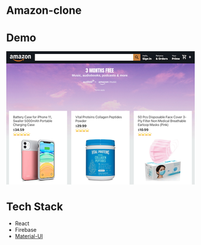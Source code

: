# Amazon-clone

<!-- Les Choses de La Vie is an interactive ecommerce website. The Website stimulates an online shopping experience with a functioning shopping cart, sign-up, login, and checkout feature. -->

# Demo

[![Amazon clone](/public/img/demo_photo.png)](https://github.com/hannah-gkim)

# Tech Stack

- React
- Firebase
- [Material-UI](https://mui.com/components/material-icons/)
